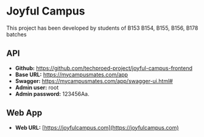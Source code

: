 # Joyful Campus

This project has been developed by students of B153 B154, B155, B156, B178 batches 

## API
* **Github:** https://github.com/techproed-project/joyful-campus-frontend
* **Base URL:** https://mycampusmates.com/app
* **Swagger:** https://mycampusmates.com/app/swagger-ui.html#
* **Admin user:** root
* **Admin password:** 123456Aa.


## Web App
* **Web URL:** [https://joyfulcampus.com](https://joyfulcampus.com)